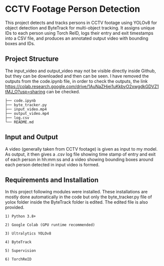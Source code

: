 
# CCTV Footage Person Detection

This project detects and tracks persons in CCTV footage using YOLOv8 for object detection and ByteTrack for multi-object tracking.
It assigns unique IDs to each person using Torch ReID, logs their entry and exit timestamps into a CSV file, and produces an annotated output video with bounding boxes and IDs.


## Project Structure
The input_video and output_video may not be visible directly inside Github, but they can be downloaded and then can be seen. I have removed the outputs from the code.ipynb file, in order to check the outputs, the link https://colab.research.google.com/drive/1AuNaZHjei1uKkbyO2xwgdkGDVZ1tMJ_O?usp=sharing  can be checked.
```
├── code.ipynb
├── byte_tracker.py
├── input_video.mp4
├── output_video.mp4
├── log.csv
└── README.md
```
## Input and Output
A video (generally taken from CCTV footage) is given as input to my model. As output, it then gives a .csv log file showing time stamp of entry and exit of each person in hh:mm:ss and a video showing bounding boxes around each person detected in input video is formed.
## Requirements and Installation
In this project following modules were installed. These installations are mostly done automatically in the code but only the byte_tracker.py file of yolox folder inside the ByteTrack folder is edited. The edited file is also provided.

    1) Python 3.8+

    2) Google Colab (GPU runtime recommended)

    3) Ultralytics YOLOv8

    4) ByteTrack

    5) Supervision

    6) TorchReID
